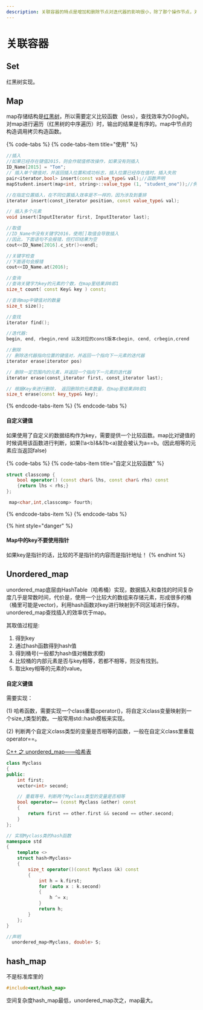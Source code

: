 ```yaml
---
description: 关联容器的特点是增加和删除节点对迭代器的影响很小，除了那个操作节点，对其他的节点都没有什么影响。
---
```


# 关联容器

## Set

红黑树实现。

## Map

map存储结构是[红黑树](../../suan-fa-she-ji/shu.md#hong-hei-shu)，所以需要定义比较函数（less），查找效率为O\(logN\)。对map进行遍历（红黑树的中序遍历）时，输出的结果是有序的。map中节点的构造调用拷贝构造函数。

{% code-tabs %}
{% code-tabs-item title="使用" %}
```cpp
//插入
//如果已经存在键值2015，则会作赋值修改操作，如果没有则插入
ID_Name[2015] = "Tom";
// 插入单个键值对，并返回插入位置和成功标志，插入位置已经存在值时，插入失败
pair<iterator,bool> insert(const value_type& val);//函数声明
mapStudent.insert(map<int, string>::value_type (1, "student_one"));//例子

//在指定位置插入，在不同位置插入效率是不一样的，因为涉及到重排
iterator insert(const_iterator position, const value_type& val);

// 插入多个元素
void insert(InputIterator first, InputIterator last);

//取值
//ID_Name中没有关键字2016，使用[]取值会导致插入
//因此，下面语句不会报错，但打印结果为空
cout<<ID_Name[2016].c_str()<<endl;

//关键字检查
//下面语句会报错
cout<<ID_Name.at(2016);

//查询
//查询关键字为key的元素的个数，在map里结果非0即1
size_t count( const Key& key ) const;

//查询map中键值对的数量
size_t size();

//查找
iterator find();

//迭代器:
begin, end, rbegin,rend 以及对应的const版本cbegin, cend, crbegin,crend

//删除
// 删除迭代器指向位置的键值对，并返回一个指向下一元素的迭代器
iterator erase(iterator pos)

// 删除一定范围内的元素，并返回一个指向下一元素的迭代器
iterator erase(const_iterator first, const_iterator last);

// 根据Key来进行删除， 返回删除的元素数量，在map里结果非0即1
size_t erase(const key_type& key);
```
{% endcode-tabs-item %}
{% endcode-tabs %}

#### 自定义键值

如果使用了自定义的数据结构作为key，需要提供一个比较函数。map比对键值的时候调用该函数进行判断，如果\(!a&lt;b\)&&\(!b&lt;a\)就会被认为a==b。\(因此相等的元素应当返回false\)

{% code-tabs %}
{% code-tabs-item title="自定义比较函数" %}
```cpp
struct classcomp { 
    bool operator() (const char& lhs, const char& rhs) const 
    {return lhs < rhs;}
};

 map<char,int,classcomp> fourth; 
```
{% endcode-tabs-item %}
{% endcode-tabs %}

{% hint style="danger" %}
#### Map中的key不要使用指针

如果key是指针的话，比较的不是指针的内容而是指针地址！
{% endhint %}

## Unordered\_map

unordered\_map底层由HashTable（哈希桶）实现，数据插入和查找的时间复杂度几乎是常数时间，代价是，使用一个比较大的数组来存储元素，形成很多的桶（桶里可能是vector\)，利用hash函数对key进行映射到不同区域进行保存。unordered\_map查找插入的效率优于map。

其取值过程是:

1. 得到key
2. 通过hash函数得到hash值
3. 得到桶号\(一般都为hash值对桶数求模\)
4. 比较桶的内部元素是否与key相等，若都不相等，则没有找到。 
5. 取出key相等的元素的value。

#### 自定义键值

需要实现：

 \(1\) 哈希函数，需要实现一个class重载operator\(\)，将自定义class变量映射到一个size\_t类型的数。一般常用std::hash模板来实现。 

\(2\) 判断两个自定义class类型的变量是否相等的函数，一般在自定义class里重载operator==。

[C++ 之 unordered\_map——哈希表](https://www.acwing.com/blog/content/9/)

```cpp
class Myclass
{
public:
    int first;
    vector<int> second;

    // 重载等号，判断两个Myclass类型的变量是否相等
    bool operator== (const Myclass &other) const
    {
        return first == other.first && second == other.second;
    }
};

// 实现Myclass类的hash函数
namespace std
{
    template <>
    struct hash<Myclass>
    {
        size_t operator()(const Myclass &k) const
        {
            int h = k.first;
            for (auto x : k.second)
            {
                h ^= x;
            }
            return h;
        }
    };
}

//声明
  unordered_map<Myclass, double> S;
```

## hash\_map

不是标准库里的

```cpp
#include<ext/hash_map>
```

空间复杂度hash\_map最低，unordered\_map次之，map最大。

